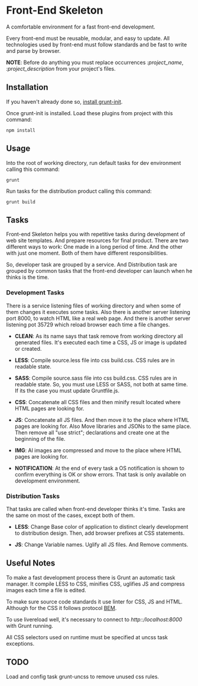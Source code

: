 # Front-End Skeleton

A comfortable environment for a fast front-end development.

Every front-end must be reusable, modular, and easy to update. All technologies
used by front-end must follow standards and be fast to write and parse by
browser.

**NOTE**: Before do anything you must replace occurrences *:project_name*,
*:project_description* from your project's files.

## Installation

If you haven't already done so, [install grunt-init][grunt-website].

Once grunt-init is installed. Load these plugins from project with this command:

```shell
npm install
```

## Usage

Into the root of working directory, run default tasks for dev environment calling this command:

```shell
grunt
```

Run tasks for the distribution product calling this command:

```shell
grunt build
```

## Tasks

Front-end Skeleton helps you with repetitive tasks during development of web
site templates. And prepare resources for final product. There are two different
ways to work: One made in a long period of time. And the other with just one
moment. Both of them have different responsibilities.

So, developer task are grouped by a service. And Distribution task are grouped
by common tasks that the front-end developer can launch when he thinks is the
time.

### Development Tasks

There is a service listening files of working directory and when some of them
changes it executes some tasks. Also there is another server listening port
8000, to watch HTML like a real web page. And there is another server listening
pot 35729 which reload browser each time a file changes.

-   **CLEAN**: As its name says that task remove from working directory all
    generated files. It's executed each time a CSS, JS or image is updated or
    created.

-   **LESS**: Compile source.less file into css build.css. CSS rules are in
    readable state.

-   **SASS**: Compile source.sass file into css build.css. CSS rules are in
    readable state. So, you must use LESS or SASS, not both at same time. If its
    the case you must update Gruntfile.js.

-   **CSS**: Concatenate all CSS files and then minify result located where HTML
    pages are looking for.

-   **JS**: Concatenate all JS files. And then move it to the place where HTML
    pages are looking for. Also Move libraries and JSONs to the same place. Then
    remove all "use strict"; declarations and create one at the beginning of the
    file.

-   **IMG**: Al images are compressed and move to the place where HTML pages are
    looking for.

-   **NOTIFICATION**: At the end of every task a OS notification is shown to
    confirm everything is OK or show errors. That  task is only available on
    development environment.

### Distribution Tasks

That tasks are called when front-end developer thinks it's time. Tasks are the
same on most of the cases, except both of them.

-   **LESS**: Change Base color of application to distinct clearly development
    to distribution design. Then, add browser prefixes at CSS statements.

-   **JS**: Change Variable names. Uglify all JS files. And Remove comments.

## Useful Notes

To make a fast development process there is Grunt an automatic task manager. It
compile LESS to CSS, minifies CSS, uglifies JS and compress images each time a
file is edited.

To make sure source code standards it use linter for CSS, JS and HTML. Although
for the CSS it follows protocol [BEM][bem-website].

To use livereload well, it's necessary to connect to *http::/localhost:8000*
with Grunt running.

All CSS selectors used on runtime must be specified at uncss task exceptions.

## TODO

Load and config task grunt-uncss to remove unused css rules.

[bem-website]: http://getbem.com/
[grunt-website]: http://gruntjs.com/project-scaffolding
